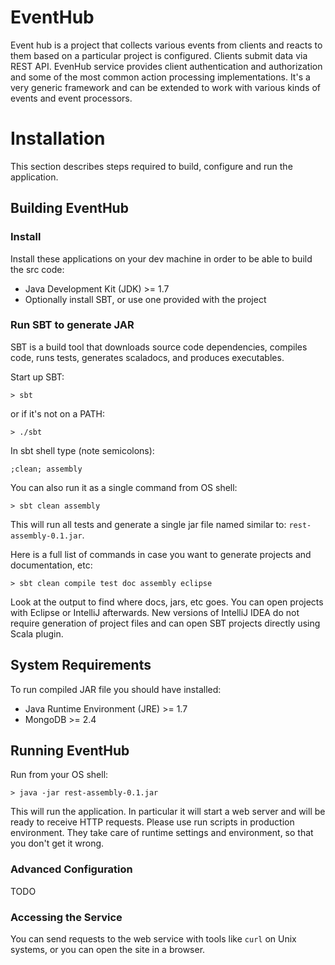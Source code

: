 # EventHub
Event hub is a project that collects various events from clients and reacts to them
based on a particular project is configured.
Clients submit data via REST API. EvenHub service provides client authentication and
authorization and some of the most common action processing implementations.
It's a very generic framework and can be extended to work with various kinds
of events and event processors.

# Installation
This section describes steps required to build, configure and run the application.

## Building EventHub

### Install
Install these applications on your dev machine in order to be able to build the src code:

 * Java Development Kit (JDK) >= 1.7
 * Optionally install SBT, or use one provided with the project

### Run SBT to generate JAR
SBT is a build tool that downloads source code dependencies, compiles code, runs tests,
generates scaladocs, and produces executables.

Start up SBT:

    > sbt

or if it's not on a PATH:

    > ./sbt

In sbt shell type (note semicolons):

    ;clean; assembly

You can also run it as a single command from OS shell:

    > sbt clean assembly

This will run all tests and generate a single jar file named similar to: `rest-assembly-0.1.jar`.

Here is a full list of commands in case you want to generate projects and documentation, etc:

    > sbt clean compile test doc assembly eclipse
    
Look at the output to find where docs, jars, etc goes. You can open projects with Eclipse or IntelliJ
afterwards. New versions of IntelliJ IDEA do not require generation of project files and can open
SBT projects directly using Scala plugin.

## System Requirements
To run compiled JAR file you should have installed:

 * Java Runtime Environment (JRE) >= 1.7
 * MongoDB >= 2.4

## Running EventHub
Run from your OS shell:

    > java -jar rest-assembly-0.1.jar
	
This will run the application. In particular it will start a web server and will be ready to receive
HTTP requests. Please use run scripts in production environment. They take care of runtime settings
and environment, so that you don't get it wrong.

### Advanced Configuration
TODO

### Accessing the Service
You can send requests to the web service with tools like `curl` on Unix systems,
or you can open the site in a browser.

